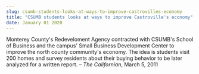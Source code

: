 ```yaml
---
slug: csumb-students-looks-at-ways-to-improve-castrovilles-economy
title: "CSUMB students looks at ways to improve Castroville's economy"
date: January 01 2020
---
```


 
<p>
  Monterey County's Redeveloment Agency contracted with CSUMB's School of
  Business and the campus' Small Business Development Center to improve the
  north county community's economy. The idea is students visit 200 homes and
  survey residents about their buying behavior to be later analyzed for a
  written report. – <em>The Californian</em>, March 5, 2011
</p>
 
